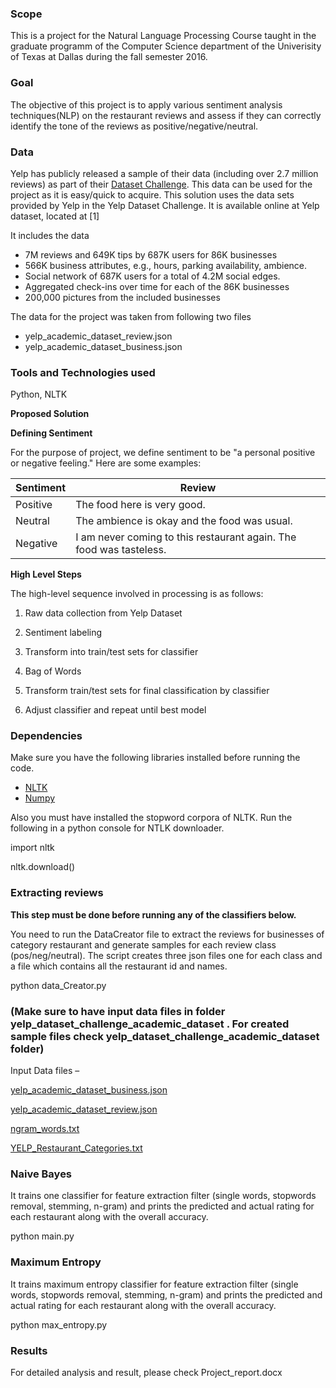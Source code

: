 ### **Scope**

This is a project for the Natural Language Processing Course taught in the graduate programm of the Computer Science department of the Univerisity of Texas at Dallas during the fall semester 2016.

### **Goal**

The objective of this project is to apply various sentiment analysis techniques(NLP) on the restaurant reviews and assess if they can correctly identify the tone of the reviews as positive/negative/neutral.

### **Data**

Yelp has publicly released a sample of their data (including over 2.7 million reviews) as part of their  [Dataset Challenge](http://www.yelp.com/dataset_challenge/). This data can be used for the project as it is easy/quick to acquire. This solution uses the data sets provided by Yelp in the Yelp Dataset Challenge. It is available online at Yelp dataset, located at [1]

It includes the data

- 7M reviews and 649K tips by 687K users for 86K businesses
- 566K business attributes, e.g., hours, parking availability, ambience.
- Social network of 687K users for a total of 4.2M social edges.
- Aggregated check-ins over time for each of the 86K businesses
- 200,000 pictures from the included businesses

The data for the project was taken from following two files

- yelp\_academic\_dataset\_review.json
- yelp\_academic\_dataset\_business.json

### **Tools and Technologies used**

Python, NLTK

**Proposed Solution**

**Defining Sentiment**

For the purpose of project, we define sentiment to be &quot;a personal positive or negative feeling.&quot; Here are some examples:

| **Sentiment** | **Review** |
| --- | --- |
| Positive | The food here is very good. |
| Neutral | The ambience is okay and the food was usual. |
| Negative | I am never coming to this restaurant again. The food was tasteless. |

**High Level Steps**

The high-level sequence involved in processing is as follows:

1) Raw data collection from Yelp Dataset

2) Sentiment labeling

3) Transform into train/test sets for classifier

4) Bag of Words

5) Transform train/test sets for final classification by classifier

6) Adjust classifier and repeat until best model

### **Dependencies**

Make sure you have the following libraries installed before running the code.

- [NLTK](http://www.nltk.org/)
- [Numpy](http://www.numpy.org/)

Also you must have installed the stopword corpora of NLTK. Run the following in a python console for NTLK downloader.

import nltk

nltk.download()

### **Extracting reviews**

**This step must be done before running any of the classifiers below.**

You need to run the DataCreator file to extract the reviews for businesses of category restaurant and generate samples for each review class (pos/neg/neutral). The script creates three json files one for each class and a file which contains all the restaurant id and names.

python data\_Creator.py

### (Make sure to have input data files in folder yelp\_dataset\_challenge\_academic\_dataset . For created sample files check yelp\_dataset\_challenge\_academic\_dataset folder)

Input Data files –

[yelp\_academic\_dataset\_business.json](https://github.com/snehabangar/Sentiment-Analysis-NLP/blob/master/ReviewAnalyzer/src/yelp/review/yelp_dataset_challenge_academic_dataset/._yelp_academic_dataset_business.json)

[yelp\_academic\_dataset\_review.json](https://github.com/snehabangar/Sentiment-Analysis-NLP/blob/master/ReviewAnalyzer/src/yelp/review/yelp_dataset_challenge_academic_dataset/._yelp_academic_dataset_review.json)

[ngram\_words.txt](https://github.com/snehabangar/Sentiment-Analysis-NLP/blob/master/ReviewAnalyzer/src/yelp/review/yelp_dataset_challenge_academic_dataset/ngram_words.txt)

[YELP\_Restaurant\_Categories.txt](https://github.com/snehabangar/Sentiment-Analysis-NLP/blob/master/ReviewAnalyzer/src/yelp/review/yelp_dataset_challenge_academic_dataset/._YELP_Restaurant_Categories.txt)

### **Naive Bayes**

It trains one classifier for feature extraction filter (single words, stopwords removal, stemming, n-gram) and prints the predicted and actual rating for each restaurant along with the overall accuracy.

python main.py

### **Maximum Entropy**

It trains maximum entropy classifier for feature extraction filter (single words, stopwords removal, stemming, n-gram) and prints the predicted and actual rating for each restaurant along with the overall accuracy.

python max\_entropy.py

### **Results**

For detailed analysis and result, please check Project\_report.docx
